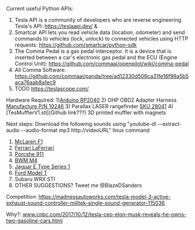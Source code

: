 Current useful Python APIs:
1) Tesla API is a community of developers who are reverse engineering Tesla's API: https://teslaapi.dev/ & 
2) Smartcar API lets you read vehicle data (location, odometer) and send commands to vehicles (lock, unlock) to connected vehicles using HTTP requests: https://github.com/smartcar/python-sdk
3) The Comma Pedal is a gas pedal interceptor. It is a device that is inserted between a car's electronic gas pedal and the ECU (Engine Control Unit): https://github.com/commaai/openpilot/wiki/comma-pedal
4) All Comma Software: https://github.com/commaai/panda/tree/ad12330d506ca31fe16f99a5b5aca76aab8a1ec9
5) TODO https://teslascope.com/

Hardware Required:
1)[Arduino RP2040](https://blog.arduino.cc/2021/01/20/welcome-raspberry-pi-to-the-world-of-microcontrollers/)
2) OHP OBD2 Adapter Harness [Manufacture P/N 10246](www.amazon.com/dp/B08DXY5KVX/ref=cm_sw_r_cp_api_glt_fabc_M5VV59NMV6AZKJVCRG4D?)
3) Parallax LASER rangefinder [SKU 28041](https://www.parallax.com/product/laserping-2m-rangefinder/)
4) [TesMufflerV1.stl](Github link???) 3D printed muffler with magnets


Next steps:
Download the following sounds using "youtube-dl --extract-audio --audio-format mp3 http://videoURL" linux command
1) [McLaren F1](www.youtube.com/watch?v=mOI8GWoMF4M) <br>
2) [Ferrari LaFerrari](https://www.youtube.com/watch?v=B4Th3LxCgb4) <br>
3) [Porcshe 911](https://www.youtube.com/watch?v=O1Kyt1qDL30) <br>
4) [BWM M4](https://www.youtube.com/watch?v=0RFoYCG4_TE) <br>
5) [Jaguar E Type Series 1](https://www.youtube.com/watch?v=44sNpPYw5Bo) <br>
6) [Ford Model T](https://www.dailymotion.com/video/x35n5if) <br>
7) Subaru WRX STI
8) OTHER SUGGESTIONS? Tweet me @BlazeDSanders <br>


Competition: https://madnessautoworks.com/tesla-model-3-active-exhaust-sound-controller-milltek-single-sound-generator-115036 <br>


Why?: www.cnbc.com/2017/10/12/tesla-ceo-elon-musk-reveals-he-owns-two-gasoline-cars.html <br>
